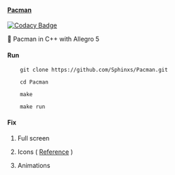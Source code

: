 
#### [Pacman](https://github.com/Sphinxs/Pacman)

[![Codacy Badge](https://api.codacy.com/project/badge/Grade/7b4cabacd3d54d49895199a748e15184)](https://www.codacy.com/app/Sphinxs/Pacman?utm_source=github.com&utm_medium=referral&utm_content=Sphinxs/Pacman&utm_campaign=Badge_Grade)

:fish_cake: Pacman in C++ with Allegro 5

#### Run

```shell
    git clone https://github.com/Sphinxs/Pacman.git

    cd Pacman

    make

    make run
```

#### Fix

1.  Full screen

2.  Icons ( [Reference](http://joshkelle.com/projects/pacman.html) )

3.  Animations
